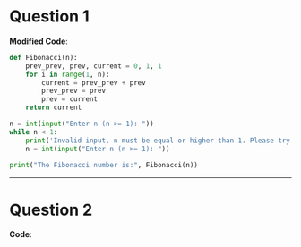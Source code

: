 # **Question 1**
**Modified Code**:
```python
def Fibonacci(n):
    prev_prev, prev, current = 0, 1, 1
    for i in range(1, n):
        current = prev_prev + prev
        prev_prev = prev
        prev = current
    return current

n = int(input("Enter n (n >= 1): "))
while n < 1:
    print('Invalid input, n must be equal or higher than 1. Please try again')
    n = int(input("Enter n (n >= 1): "))
    
print("The Fibonacci number is:", Fibonacci(n))
```

---

# **Question 2**
**Code**:
```python
